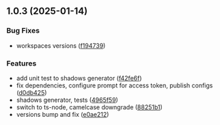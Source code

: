 

## 1.0.3 (2025-01-14)


### Bug Fixes


* workspaces versions ([f194739](https://github.com/atls/figma/commit/f1947396015b90ce5dbb913549f9ff6bb13059b8))

### Features


* add unit test to shadows generator ([f42fe6f](https://github.com/atls/figma/commit/f42fe6f808fe21a8043fd242acd96effb29271eb))
* fix dependencies, configure prompt for access token, publish configs ([d0db425](https://github.com/atls/figma/commit/d0db42522e5a90b1da9a81afd633ea1cd59002fa))
* shadows generator, tests ([4965f59](https://github.com/atls/figma/commit/4965f59f305c64ab16a7a7afe2ea7abafb7eadb9))
* switch to ts-node, camelcase downgrade ([88251b1](https://github.com/atls/figma/commit/88251b1656f9d21b72a54f797e17a3649d87b540))
* versions bump and fix ([e0ae212](https://github.com/atls/figma/commit/e0ae2123cfe154812d7050e93e2fb150e1a3c331))


